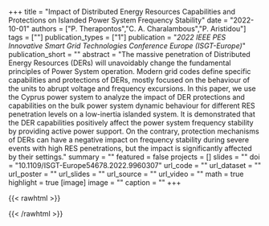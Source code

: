 +++
title = "Impact of Distributed Energy Resources Capabilities and Protections on Islanded Power System Frequency Stability"
date = "2022-10-01"
authors = ["P. Therapontos","C. A. Charalambous","P. Aristidou"]
tags = [""]
publication_types = ["1"]
publication = "_2022 IEEE PES Innovative Smart Grid Technologies Conference Europe (ISGT-Europe)_"
publication_short = ""
abstract = "The massive penetration of Distributed Energy Resources (DERs) will unavoidably change the fundamental principles of Power System operation. Modern grid codes define specific capabilities and protections of DERs, mostly focused on the behaviour of the units to abrupt voltage and frequency excursions. In this paper, we use the Cyprus power system to analyze the impact of DER protections and capabilities on the bulk power system dynamic behaviour for different RES penetration levels on a low-inertia islanded system. It is demonstrated that the DER capabilities positively affect the power system frequency stability by providing active power support. On the contrary, protection mechanisms of DERs can have a negative impact on frequency stability during severe events with high RES penetrations, but the impact is significantly affected by their settings."
summary = ""
featured = false
projects = []
slides = ""
doi = "10.1109/ISGT-Europe54678.2022.9960307"
url_code = ""
url_dataset = ""
url_poster = ""
url_slides = ""
url_source = ""
url_video = ""
math = true
highlight = true
[image]
image = ""
caption = ""
+++

{{< rawhtml >}}
<div data-badge-details="right" data-badge-type="medium-donut" data-doi="10.1109/ISGT-Europe54678.2022.9960307" data-hide-no-mentions="true" class="altmetric-embed"></div>
{{< /rawhtml >}}
